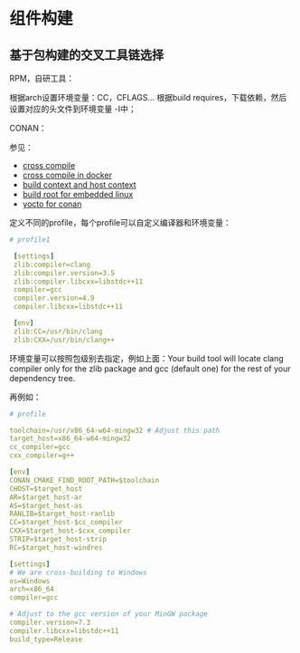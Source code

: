 # 组件构建

## 基于包构建的交叉工具链选择


RPM，自研工具：

根据arch设置环境变量：CC，CFLAGS...
根据build requires，下载依赖，然后设置对应的头文件到环境变量 -I中；

CONAN：

参见：
- [cross compile](https://docs.conan.io/en/latest/systems_cross_building/cross_building.html#cross-building)
- [cross compile in docker](https://docs.conan.io/en/latest/howtos/run_conan_in_docker.html?highlight=toolchain)
- [build context and host context](https://docs.conan.io/en/latest/devtools/build_requires.html?highlight=toolchain)
- [build root for embedded linux](https://docs.conan.io/en/latest/integrations/cross_platform/buildroot.html?highlight=toolchain)
- [yocto for conan](https://docs.conan.io/en/latest/integrations/cross_platform/yocto.html?highlight=toolchain)

定义不同的profile，每个profile可以自定义编译器和环境变量：

```yml
# profile1

 [settings]
 zlib:compiler=clang
 zlib:compiler.version=3.5
 zlib:compiler.libcxx=libstdc++11
 compiler=gcc
 compiler.version=4.9
 compiler.libcxx=libstdc++11

 [env]
 zlib:CC=/usr/bin/clang
 zlib:CXX=/usr/bin/clang++
```

环境变量可以按照包级别去指定，例如上面：Your build tool will locate clang compiler only for the zlib package and gcc (default one) for the rest of your dependency tree.

再例如：

```yml
# profile

toolchain=/usr/x86_64-w64-mingw32 # Adjust this path
target_host=x86_64-w64-mingw32
cc_compiler=gcc
cxx_compiler=g++

[env]
CONAN_CMAKE_FIND_ROOT_PATH=$toolchain
CHOST=$target_host
AR=$target_host-ar
AS=$target_host-as
RANLIB=$target_host-ranlib
CC=$target_host-$cc_compiler
CXX=$target_host-$cxx_compiler
STRIP=$target_host-strip
RC=$target_host-windres

[settings]
# We are cross-building to Windows
os=Windows
arch=x86_64
compiler=gcc

# Adjust to the gcc version of your MinGW package
compiler.version=7.3
compiler.libcxx=libstdc++11
build_type=Release
```